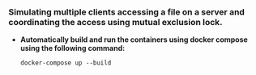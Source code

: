 ### Simulating multiple clients accessing a file on a server and coordinating the access using mutual exclusion lock.

- **Automatically build and run the containers using docker compose using the following command:**

    ```
    docker-compose up --build
    ```

